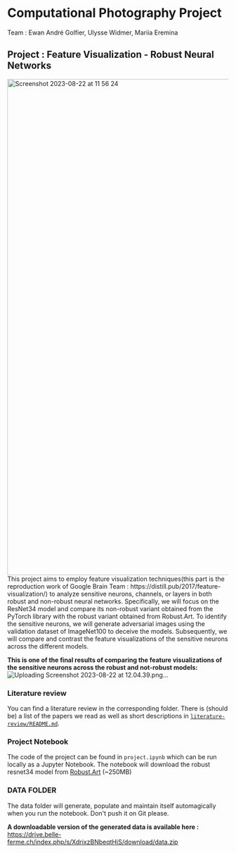 # Computational Photography Project
Team : Ewan André Golfier, Ulysse Widmer, Mariia Eremina

## Project : Feature Visualization - Robust Neural Networks
<img width="1126" alt="Screenshot 2023-08-22 at 11 56 24" src="https://github.com/marerem/Feature-Visualization-of-Robust-Neural-Networks/assets/101661237/cc330649-f21b-43da-bf3f-7eadefdba3af">
This project aims to employ feature visualization techniques(this part is the reproduction work of Google Brain Team : https://distill.pub/2017/feature-visualization/) to analyze sensitive neurons, channels, or layers in both robust and non-robust neural networks. Specifically, we will focus on the ResNet34 model and compare its non-robust variant obtained from the PyTorch library with the robust variant obtained from Robust.Art. To identify the sensitive neurons, we will generate adversarial images using the validation dataset of ImageNet100 to deceive the models. Subsequently, we will compare and contrast the feature visualizations of the sensitive neurons across the different models.

**This is one of the final results of comparing the feature visualizations of the sensitive neurons across the robust and not-robust models:**
![Uploading Screenshot 2023-08-22 at 12.04.39.png…]()

### Literature review
You can find a literature review in the corresponding folder. There is (should be) a list of the papers we read as well as short descriptions in [`literature-review/README.md`](literature-review/README.md).


### Project Notebook
The code of the project can be found in `project.ipynb` which can be run locally as a Jupyter Notebook. The notebook will download the robust resnet34 model from [Robust.Art](http://robust.art) (~250MB)

### DATA FOLDER
The data folder will generate, populate and maintain itself automagically when you run the notebook. Don't push it on Git please.

**A downloadable version of the generated data is available here :** https://drive.belle-ferme.ch/index.php/s/XdrixzBNbeqtHiS/download/data.zip
